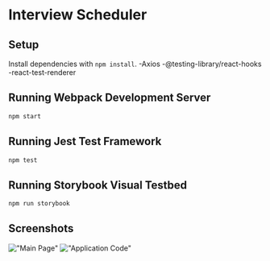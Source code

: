# Interview Scheduler

## Setup

Install dependencies with `npm install`.
-Axios
-@testing-library/react-hooks
-react-test-renderer

## Running Webpack Development Server

```sh
npm start
```

## Running Jest Test Framework

```sh
npm test
```

## Running Storybook Visual Testbed

```sh
npm run storybook
```

## Screenshots
!["Main Page"](https://github.com/JakobBollman/Interview_Scheduler/blob/master/docs/Main_Page.png?raw=true)
!["Application Code"](https://github.com/JakobBollman/Interview_Scheduler/blob/master/docs/Application_Code.png?raw=true)

